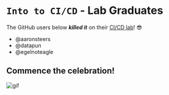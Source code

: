 # `Into to CI/CD` - Lab Graduates

The GitHub users below ***killed it*** on their [CI/CD lab](intro.md)! 😎

[//]: # (Add your username below, in alphabetical order to prevent conflicts and duplication.)

- @aaronsteers
- @datapun
- @egelnoteagle

## Commence the celebration!

[//]: # (Psst - feel free to add more art or GIFs here if you are so inclined!)

![gif](resources/congrats01.gif)
